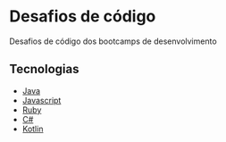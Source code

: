# Desafios de código

Desafios de código dos bootcamps de desenvolvimento

## Tecnologias

- [Java]()
- [Javascript]()
- [Ruby]()
- [C#]()
- [Kotlin]()
